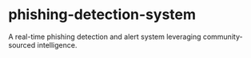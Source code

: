 # phishing-detection-system
A real-time phishing detection and alert system leveraging community-sourced intelligence.
